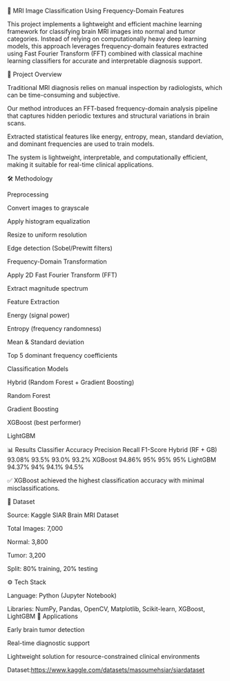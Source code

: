 🧠 MRI Image Classification Using Frequency-Domain Features

This project implements a lightweight and efficient machine learning framework for classifying brain MRI images into normal and tumor categories. Instead of relying on computationally heavy deep learning models, this approach leverages frequency-domain features extracted using Fast Fourier Transform (FFT) combined with classical machine learning classifiers for accurate and interpretable diagnosis support.
 

📌 Project Overview

Traditional MRI diagnosis relies on manual inspection by radiologists, which can be time-consuming and subjective.

Our method introduces an FFT-based frequency-domain analysis pipeline that captures hidden periodic textures and structural variations in brain scans.

Extracted statistical features like energy, entropy, mean, standard deviation, and dominant frequencies are used to train models.

The system is lightweight, interpretable, and computationally efficient, making it suitable for real-time clinical applications.

🛠️ Methodology

Preprocessing

Convert images to grayscale

Apply histogram equalization

Resize to uniform resolution

Edge detection (Sobel/Prewitt filters)

Frequency-Domain Transformation

Apply 2D Fast Fourier Transform (FFT)

Extract magnitude spectrum

Feature Extraction

Energy (signal power)

Entropy (frequency randomness)

Mean & Standard deviation

Top 5 dominant frequency coefficients

Classification Models

Hybrid (Random Forest + Gradient Boosting)

Random Forest

Gradient Boosting

XGBoost (best performer)

LightGBM

📊 Results
Classifier	Accuracy	Precision	Recall	F1-Score
Hybrid (RF + GB)	93.08%	93.5%	93.0%	93.2%
XGBoost	94.86%	95%	95%	95%
LightGBM	94.37%	94%	94.1%	94.5%

✅ XGBoost achieved the highest classification accuracy with minimal misclassifications.

📂 Dataset

Source: Kaggle SIAR Brain MRI Dataset

Total Images: 7,000

Normal: 3,800

Tumor: 3,200

Split: 80% training, 20% testing

⚙️ Tech Stack

Language: Python (Jupyter Notebook)

Libraries: NumPy, Pandas, OpenCV, Matplotlib, Scikit-learn, XGBoost, LightGBM
📌 Applications

Early brain tumor detection

Real-time diagnostic support

Lightweight solution for resource-constrained clinical environments


Dataset:https://www.kaggle.com/datasets/masoumehsiar/siardataset
